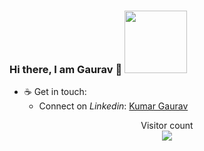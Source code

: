 ### Hi there, I am Gaurav 👋 <img src="https://camo.githubusercontent.com/b0fa06ee100360ae8811a115c133de7848891e3b/68747470733a2f2f6769746875622e6769746875626173736574732e636f6d2f696d616765732f6d6f6e612d776869737065722e676966" width="100" height="100" />

- ☕ Get in touch:
  +  Connect on *Linkedin*: [Kumar Gaurav](https://www.linkedin.com/in/kumar-gaurav-68b851a0/)
<p align="center"> 
  Visitor count<br>
  <img src="https://profile-counter.glitch.me/kgaurav123/count.svg" />
</p>


<!--
**kgaurav123/kgaurav123** is a ✨ _special_ ✨ repository because its `README.md` (this file) appears on your GitHub profile.

Here are some ideas to get you started:

- 🔭 I’m currently working on ...
- 🌱 I’m currently learning ...
- 👯 I’m looking to collaborate on ...
- 🤔 I’m looking for help with ...
- 💬 Ask me about ...
- 📫 How to reach me: ...
- 😄 Pronouns: ...
- ⚡ Fun fact: ...
-->
